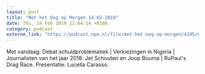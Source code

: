 ```yaml
---
layout: post
title: "Met het Oog op Morgen 14-02-2019"
date: Thu, 14 Feb 2019 21:04:14 +0100
category: podcast
externe_link: "https://podcast.npo.nl/file/met-het-oog-op-morgen/4295/nporadio1_met-het-oog-op-morgen_20190214_met-het-oog-op-morgen-14-02-2019_AK10FR.mp3"
---
```


Met vandaag: Debat schuldproblematiek | Verkiezingen in Nigeria | Journalisten van het jaar 2018: Jet Schouten en Joop Bouma | RuPaul's Drag Race. Presentatie: Lucella Carasso.
